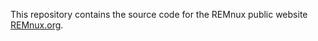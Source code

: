 This repository contains the source code for the REMnux public website [REMnux.org](http://remnux.org/).

